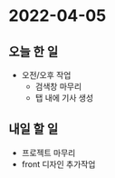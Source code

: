 # 2022-04-05
## 오늘 한 일
- 오전/오후 작업
    - 검색창 마무리
    - 탭 내에 기사 생성
## 내일 할 일
- 프로젝트 마무리
- front 디자인 추가작업